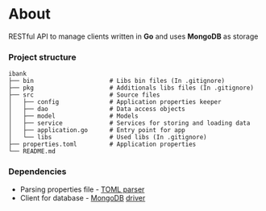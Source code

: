 # About
RESTful API to manage clients written in **Go** and uses **MongoDB** as storage

### Project structure

    ibank
    ├── bin                     # Libs bin files (In .gitignore)
    ├── pkg                     # Additionals libs files (In .gitignore)
    ├── src                     # Source files
    │   ├── config              # Application properties keeper
    │   ├── dao                 # Data access objects
    │   ├── model               # Models
    │   ├── service             # Services for storing and loading data
    │   ├── application.go      # Entry point for app
    │   └── libs                # Used libs (In .gitignore)
    ├── properties.toml         # Application properties
    └── README.md

### Dependencies

- Parsing properties file - [TOML parser](http://github.com/BurntSushi/toml)
- Client for database - [MongoDB](https://www.mongodb.com/) [driver](https://gopkg.in/mgo.v2)